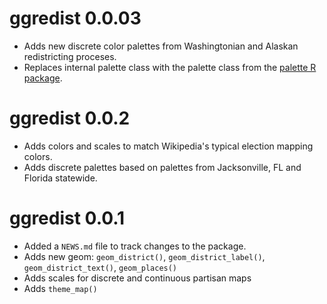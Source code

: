 # ggredist 0.0.03

* Adds new discrete color palettes from Washingtonian and Alaskan redistricting proceses.
* Replaces internal palette class with the palette class from the [palette R package](https://christophertkenny.com/palette/).

# ggredist 0.0.2

* Adds colors and scales to match Wikipedia's typical election mapping colors.
* Adds discrete palettes based on palettes from Jacksonville, FL and Florida statewide.

# ggredist 0.0.1

* Added a `NEWS.md` file to track changes to the package.
* Adds new geom: `geom_district()`, `geom_district_label()`, `geom_district_text()`, `geom_places()`
* Adds scales for discrete and continuous partisan maps
* Adds `theme_map()`
